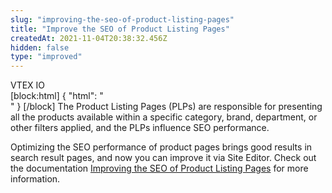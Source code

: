```yaml
---
slug: "improving-the-seo-of-product-listing-pages"
title: "Improve the SEO of Product Listing Pages"
createdAt: 2021-11-04T20:38:32.456Z
hidden: false
type: "improved"
---
```


<div class="badge" id="vtex-io">VTEX IO</div>
[block:html]
{
  "html": "</br>"
}
[/block]
The Product Listing Pages (PLPs) are responsible for presenting all the products available within a specific category, brand, department, or other filters applied, and the PLPs influence SEO performance.
 
Optimizing the SEO performance of product pages brings good results in search result pages, and now you can improve it via Site Editor. Check out the documentation [Improving the SEO of Product Listing Pages](https://help.vtex.com/en/tutorial/improving-the-seo-of-product-listing-pages--UrQtlKAMuSaLBP5wG9ftG) for more information.